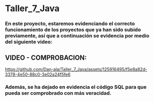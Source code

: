 # Taller_7_Java
### En este proyecto, estaremos evidenciando el correcto funcionamiento de los proyectos que ya han sido subido previamente, así que a continuación se evidencia por medio del siguiente video:

## VIDEO - COMPROBACION:
https://github.com/Dan-ala/Taller_7_Java/assets/125916495/f5e8a82d-3378-4e50-88c0-3e02a24f5fe6

### Además, se ha dejado en evidencia el código SQL para que pueda ser comprobrado con más veracidad.
